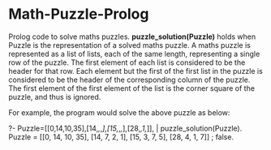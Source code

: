 # Math-Puzzle-Prolog #
Prolog code to solve maths puzzles. __puzzle_solution(Puzzle)__ holds when Puzzle is the representation of a solved maths puzzle.
A maths puzzle is represented as a list of lists, each of the same length, representing a single row of the puzzle. The first element of each list is considered to be the header for that row. Each element but the first of the first list in the puzzle is considered to be the header of the corresponding column of the puzzle. The first element of the first element of the list is the corner square of the puzzle, and thus is ignored.

For example,
the program would solve the above puzzle as below:

?- Puzzle=[[0,14,10,35],[14,_,_,_],[15,_,_,_],[28,_,1,_]],
|   puzzle_solution(Puzzle).
Puzzle = [[0, 14, 10, 35], [14, 7, 2, 1], [15, 3, 7, 5], [28, 4, 1, 7]] ;
false.
